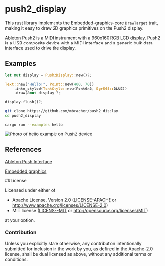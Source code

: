 # push2_display

This rust library implements the Embedded-graphics-core `DrawTarget` trait,
making it easy to draw 2D graphics primitives on the Push2 display.

Ableton Push2 is a MIDI instrument with a 960x160 RGB LCD display.
Push2 is a USB composite device with a MIDI interface and a generic bulk data interface used to drive the display.

## Examples

```rust
let mut display = Push2Display::new()?;

Text::new("Hello!", Point::new(400, 70))
    .into_styled(TextStyle::new(Font6x8, Bgr565::BLUE))
    .draw(&mut display)?;

display.flush()?;
```

```bash
git clone https://github.com/mbracher/push2_display
cd push2_display

cargo run --examples hello
```

![Photo of hello example on Push2 device](https://raw.githubusercontent.com/mbracher/push2_display/master/doc/assets/push2hello.jpg)

## References
[Ableton Push Interface](https://github.com/Ableton/push-interface)

[Embedded graphics](https://github.com/embedded-graphics/embedded-graphics)

##License

Licensed under either of

- Apache License, Version 2.0 ([LICENSE-APACHE](LICENSE-APACHE) or
  http://www.apache.org/licenses/LICENSE-2.0)
- MIT license ([LICENSE-MIT](LICENSE-MIT) or http://opensource.org/licenses/MIT)

at your option.

### Contribution

Unless you explicitly state otherwise, any contribution intentionally submitted for inclusion in the
work by you, as defined in the Apache-2.0 license, shall be dual licensed as above, without any
additional terms or conditions.
